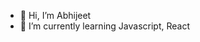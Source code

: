 - 👋 Hi, I’m Abhijeet
- 🌱 I’m currently learning Javascript, React

<!---
AbhijeetDev2/AbhijeetDev2 is a ✨ special ✨ repository because its `README.md` (this file) appears on your GitHub profile.
You can click the Preview link to take a look at your changes.
--->
